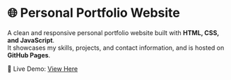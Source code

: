 # 🌐 Personal Portfolio Website  

A clean and responsive personal portfolio website built with **HTML, CSS, and JavaScript**.  
It showcases my skills, projects, and contact information, and is hosted on **GitHub Pages**.  

🔗 Live Demo: [View Here](https://arbab-ahmad.github.io/portfolio-site/)  
